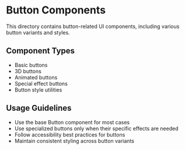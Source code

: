 # Button Components

This directory contains button-related UI components, including various button variants and styles.

## Component Types

- Basic buttons
- 3D buttons
- Animated buttons
- Special effect buttons
- Button style utilities

## Usage Guidelines

- Use the base Button component for most cases
- Use specialized buttons only when their specific effects are needed
- Follow accessibility best practices for buttons
- Maintain consistent styling across button variants